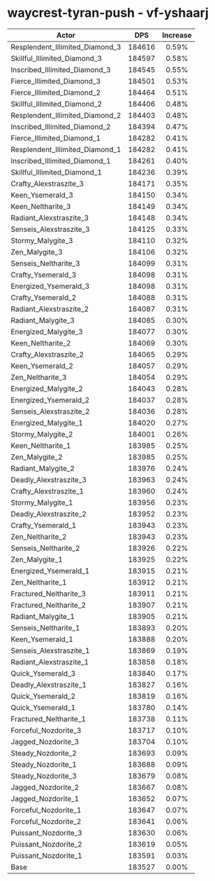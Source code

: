 # waycrest-tyran-push - vf-yshaarj
| Actor | DPS | Increase |
|---|:---:|:---:|
|Resplendent_Illimited_Diamond_3|184616|0.59%|
|Skillful_Illimited_Diamond_3|184597|0.58%|
|Inscribed_Illimited_Diamond_3|184545|0.55%|
|Fierce_Illimited_Diamond_3|184501|0.53%|
|Fierce_Illimited_Diamond_2|184464|0.51%|
|Skillful_Illimited_Diamond_2|184406|0.48%|
|Resplendent_Illimited_Diamond_2|184403|0.48%|
|Inscribed_Illimited_Diamond_2|184394|0.47%|
|Fierce_Illimited_Diamond_1|184282|0.41%|
|Resplendent_Illimited_Diamond_1|184282|0.41%|
|Inscribed_Illimited_Diamond_1|184261|0.40%|
|Skillful_Illimited_Diamond_1|184236|0.39%|
|Crafty_Alexstraszite_3|184171|0.35%|
|Keen_Ysemerald_3|184150|0.34%|
|Keen_Neltharite_3|184149|0.34%|
|Radiant_Alexstraszite_3|184148|0.34%|
|Senseis_Alexstraszite_3|184125|0.33%|
|Stormy_Malygite_3|184110|0.32%|
|Zen_Malygite_3|184106|0.32%|
|Senseis_Neltharite_3|184099|0.31%|
|Crafty_Ysemerald_3|184098|0.31%|
|Energized_Ysemerald_3|184098|0.31%|
|Crafty_Ysemerald_2|184088|0.31%|
|Radiant_Alexstraszite_2|184087|0.31%|
|Radiant_Malygite_3|184085|0.30%|
|Energized_Malygite_3|184077|0.30%|
|Keen_Neltharite_2|184069|0.30%|
|Crafty_Alexstraszite_2|184065|0.29%|
|Keen_Ysemerald_2|184057|0.29%|
|Zen_Neltharite_3|184054|0.29%|
|Energized_Malygite_2|184043|0.28%|
|Energized_Ysemerald_2|184037|0.28%|
|Senseis_Alexstraszite_2|184036|0.28%|
|Energized_Malygite_1|184020|0.27%|
|Stormy_Malygite_2|184001|0.26%|
|Keen_Neltharite_1|183985|0.25%|
|Zen_Malygite_2|183985|0.25%|
|Radiant_Malygite_2|183976|0.24%|
|Deadly_Alexstraszite_3|183963|0.24%|
|Crafty_Alexstraszite_1|183960|0.24%|
|Stormy_Malygite_1|183956|0.23%|
|Deadly_Alexstraszite_2|183952|0.23%|
|Crafty_Ysemerald_1|183943|0.23%|
|Zen_Neltharite_2|183943|0.23%|
|Senseis_Neltharite_2|183926|0.22%|
|Zen_Malygite_1|183925|0.22%|
|Energized_Ysemerald_1|183915|0.21%|
|Zen_Neltharite_1|183912|0.21%|
|Fractured_Neltharite_3|183911|0.21%|
|Fractured_Neltharite_2|183907|0.21%|
|Radiant_Malygite_1|183905|0.21%|
|Senseis_Neltharite_1|183893|0.20%|
|Keen_Ysemerald_1|183888|0.20%|
|Senseis_Alexstraszite_1|183869|0.19%|
|Radiant_Alexstraszite_1|183858|0.18%|
|Quick_Ysemerald_3|183840|0.17%|
|Deadly_Alexstraszite_1|183827|0.16%|
|Quick_Ysemerald_2|183819|0.16%|
|Quick_Ysemerald_1|183780|0.14%|
|Fractured_Neltharite_1|183738|0.11%|
|Forceful_Nozdorite_3|183717|0.10%|
|Jagged_Nozdorite_3|183704|0.10%|
|Steady_Nozdorite_2|183693|0.09%|
|Steady_Nozdorite_1|183688|0.09%|
|Steady_Nozdorite_3|183679|0.08%|
|Jagged_Nozdorite_2|183667|0.08%|
|Jagged_Nozdorite_1|183652|0.07%|
|Forceful_Nozdorite_1|183647|0.07%|
|Forceful_Nozdorite_2|183641|0.06%|
|Puissant_Nozdorite_3|183630|0.06%|
|Puissant_Nozdorite_2|183619|0.05%|
|Puissant_Nozdorite_1|183591|0.03%|
|Base|183527|0.00%|

